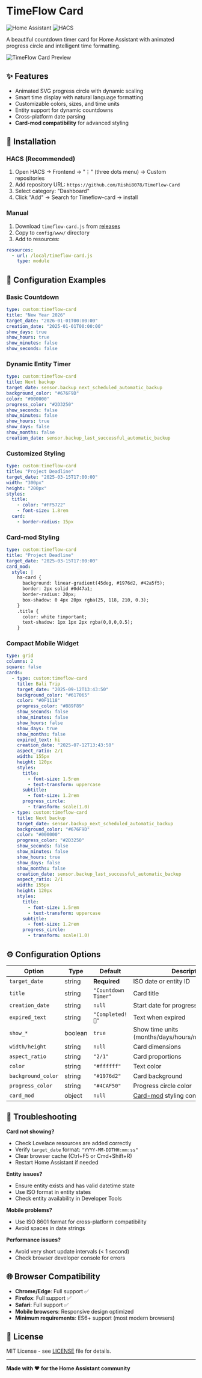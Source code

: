 # TimeFlow Card

![Home Assistant](https://img.shields.io/badge/Home%20Assistant-Compatible-green) ![HACS](https://img.shields.io/badge/HACS-Compatible-orange)

A beautiful countdown timer card for Home Assistant with animated progress circle and intelligent time formatting.

![TimeFlow Card Preview](assets/preview.png)

## ✨ Features

- Animated SVG progress circle with dynamic scaling
- Smart time display with natural language formatting
- Customizable colors, sizes, and time units
- Entity support for dynamic countdowns
- Cross-platform date parsing
- **Card-mod compatibility** for advanced styling

## 🚀 Installation

### HACS (Recommended)
1. Open HACS → Frontend → "⋮" (three dots menu) → Custom repositories
2. Add repository URL: `https://github.com/Rishi8078/TimeFlow-Card`
3. Select category: "Dashboard"
4. Click "Add" → Search for Timeflow-card → install

### Manual
1. Download `timeflow-card.js` from [releases](https://github.com/Rishi8078/TimeFlow-Card/releases)
2. Copy to `config/www/` directory
3. Add to resources:
```yaml
resources:
  - url: /local/timeflow-card.js
    type: module
```

## 📝 Configuration Examples

### Basic Countdown
```yaml
type: custom:timeflow-card
title: "New Year 2026"
target_date: "2026-01-01T00:00:00"
creation_date: "2025-01-01T00:00:00"
show_days: true
show_hours: true
show_minutes: false
show_seconds: false
```

### Dynamic Entity Timer
```yaml
type: custom:timeflow-card
title: Next backup
target_date: sensor.backup_next_scheduled_automatic_backup
background_color: "#676F9D"
color: "#000000"
progress_color: "#2D3250"
show_seconds: false
show_minutes: false
show_hours: true
show_days: false
show_months: false
creation_date: sensor.backup_last_successful_automatic_backup
```

### Customized Styling
```yaml
type: custom:timeflow-card
title: "Project Deadline"
target_date: "2025-03-15T17:00:00"
width: "300px"
height: "200px"
styles:
  title:
    - color: "#FF5722"
    - font-size: 1.8rem
  card:
    - border-radius: 15px
```

### Card-mod Styling
```yaml
type: custom:timeflow-card
title: "Project Deadline"
target_date: "2025-03-15T17:00:00"
card_mod:
  style: |
    ha-card {
      background: linear-gradient(45deg, #1976d2, #42a5f5);
      border: 2px solid #0d47a1;
      border-radius: 20px;
      box-shadow: 0 4px 20px rgba(25, 118, 210, 0.3);
    }
    .title {
      color: white !important;
      text-shadow: 1px 1px 2px rgba(0,0,0,0.5);
    }
```

### Compact Mobile Widget
```yaml
type: grid
columns: 2
square: false
cards:
  - type: custom:timeflow-card
    title: Bali Trip
    target_date: "2025-09-12T13:43:50"
    background_color: "#617065"
    color: "#0F1118"
    progress_color: "#889F89"
    show_seconds: false
    show_minutes: false
    show_hours: false
    show_days: true
    show_months: false
    expired_text: hi
    creation_date: "2025-07-12T13:43:50"
    aspect_ratio: 2/1
    width: 155px
    height: 120px
    styles:
      title:
        - font-size: 1.5rem
        - text-transform: uppercase
      subtitle:
        - font-size: 1.2rem
      progress_circle:
        - transform: scale(1.0)
  - type: custom:timeflow-card
    title: Next backup
    target_date: sensor.backup_next_scheduled_automatic_backup
    background_color: "#676F9D"
    color: "#000000"
    progress_color: "#2D3250"
    show_seconds: false
    show_minutes: false
    show_hours: true
    show_days: false
    show_months: false
    creation_date: sensor.backup_last_successful_automatic_backup
    aspect_ratio: 2/1
    width: 155px
    height: 120px
    styles:
      title:
        - font-size: 1.5rem
        - text-transform: uppercase
      subtitle:
        - font-size: 1.2rem
      progress_circle:
        - transform: scale(1.0)
```

## ⚙️ Configuration Options

| Option | Type | Default | Description |
|--------|------|---------|-------------|
| `target_date` | string | **Required** | ISO date or entity ID |
| `title` | string | `"Countdown Timer"` | Card title |
| `creation_date` | string | `null` | Start date for progress |
| `expired_text` | string | `"Completed! 🎉"` | Text when expired |
| `show_*` | boolean | `true` | Show time units (months/days/hours/minutes/seconds) |
| `width/height` | string | `null` | Card dimensions |
| `aspect_ratio` | string | `"2/1"` | Card proportions |
| `color` | string | `"#ffffff"` | Text color |
| `background_color` | string | `"#1976d2"` | Card background |
| `progress_color` | string | `"#4CAF50"` | Progress circle color |
| `card_mod` | object | `null` | [Card-mod](https://github.com/thomasloven/lovelace-card-mod) styling configuration |

## 🐛 Troubleshooting

**Card not showing?**
- Check Lovelace resources are added correctly
- Verify `target_date` format: `"YYYY-MM-DDTHH:mm:ss"`
- Clear browser cache (Ctrl+F5 or Cmd+Shift+R)
- Restart Home Assistant if needed

**Entity issues?**
- Ensure entity exists and has valid datetime state
- Use ISO format in entity states
- Check entity availability in Developer Tools

**Mobile problems?**
- Use ISO 8601 format for cross-platform compatibility
- Avoid spaces in date strings

**Performance issues?**
- Avoid very short update intervals (< 1 second)
- Check browser developer console for errors

## 🌐 Browser Compatibility

- **Chrome/Edge**: Full support ✅
- **Firefox**: Full support ✅  
- **Safari**: Full support ✅
- **Mobile browsers**: Responsive design optimized
- **Minimum requirements**: ES6+ support (most modern browsers)

## 📄 License

MIT License - see [LICENSE](LICENSE) file for details.

---

**Made with ❤️ for the Home Assistant community**
